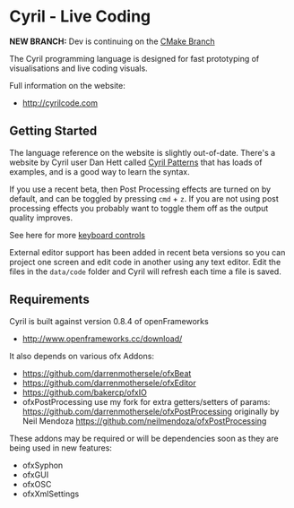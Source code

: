 # Cyril - Live Coding

**NEW BRANCH:** Dev is continuing on the [CMake Branch](https://github.com/cyrilcode/cyril/tree/cmake)

The Cyril programming language is designed for fast prototyping of visualisations and live coding visuals.

Full information on the website:

 * http://cyrilcode.com

## Getting Started

The language reference on the website is slightly out-of-date. There's a website by Cyril user Dan Hett called [Cyril Patterns](http://cyrilpatterns.tumblr.com/) that has loads of examples, and is a good way to learn the syntax.

If you use a recent beta, then Post Processing effects are turned on by default, and can be toggled by pressing `cmd` + `z`. If you are not using post processing effects you probably want to toggle them off as the output quality improves.

See here for more [keyboard controls](http://cyrilcode.com/controls.html)

External editor support has been added in recent beta versions so you can project one screen and edit code in another using any text editor. Edit the files in the `data/code` folder and Cyril will refresh each time a file is saved.

## Requirements

Cyril is built against version 0.8.4 of openFrameworks

 * http://www.openframeworks.cc/download/

It also depends on various ofx Addons:

 * https://github.com/darrenmothersele/ofxBeat
 * https://github.com/darrenmothersele/ofxEditor
 * https://github.com/bakercp/ofxIO
 * ofxPostProcessing use my fork for extra getters/setters of params: https://github.com/darrenmothersele/ofxPostProcessing originally by Neil Mendoza https://github.com/neilmendoza/ofxPostProcessing

These addons may be required or will be dependencies soon as they are being used in new features:

 * ofxSyphon
 * ofxGUI
 * ofxOSC
 * ofxXmlSettings
